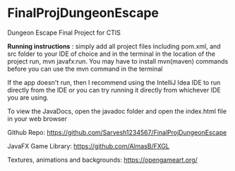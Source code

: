 # FinalProjDungeonEscape
Dungeon Escape Final Project for CTIS

**Running instructions** : 
simply add all project files including pom.xml, and src folder to your IDE of choice and in the terminal in the location of the project run, mvn javafx:run. 
You may have to install mvn(maven) commands before you can use the mvn command in the terminal

If the app doesn't run, then I recommend using the IntelliJ Idea IDE to run directly from the IDE or you can try running it directly from whichever 
IDE you are using.

To view the JavaDocs, open the javadoc folder and open the index.html file in your web browser

Github Repo: https://github.com/Sarvesh1234567/FinalProjDungeonEscape

JavaFX Game Library: https://github.com/AlmasB/FXGL

Textures, animations and backgrounds: https://opengameart.org/
